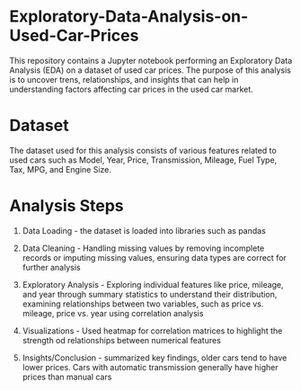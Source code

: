 # Exploratory-Data-Analysis-on-Used-Car-Prices

This repository contains a Jupyter notebook performing an Exploratory Data Analysis (EDA) on a dataset of used car prices. The purpose of this analysis is to uncover trens, relationships, and insights that can help in understanding factors affecting car prices in the used car market.

# Dataset

The dataset used for this analysis consists of various features related to used cars such as Model, Year, Price, Transmission, Mileage, Fuel Type, Tax, MPG, and Engine Size.

# Analysis Steps

1) Data Loading - the dataset is loaded into libraries such as pandas
  
2) Data Cleaning - Handling missing values by removing incomplete records or imputing missing values, ensuring data types are correct for further analysis

3) Exploratory Analysis - Exploring individual features like price, mileage, and year through summary statistics to understand their distribution, examining relationships between two variables, such as price vs. mileage, price vs. year using correlation analysis

4) Visualizations - Used heatmap for correlation matrices to highlight the strength od relationships between numerical features

5) Insights/Conclusion - summarized key findings, older cars tend to have lower prices. Cars with automatic transmission generally have higher prices than manual cars
